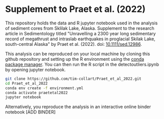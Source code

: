 # Supplement to Praet et al. (2022)

This repository holds the data and R jupyter notebook used in the analysis of sediment cores from Sklilak Lake, Alaska. Supplement to the research article in Sedimentology titled "Unravelling a 2300 year long sedimentary record of megathrust and intraslab earthquakes in proglacial Skilak Lake, south-central Alaska" by Praet et al. (2022). doi: [10.1111/sed.12986](https://doi.org/10.1111/sed.12986).


This analysis can be reproduced on your local machine by cloning this github repository and setting up the R environment using the [conda package manager](https://conda.io). You can then run the R script in the detectoutliers.ipynb by opening jupyter notebook.

```bash
git clone https://github.com/tim-collart/Praet_et_al_2022.git
cd Praet_et_al_2022
conda env create -f environment.yml
conda activate praetetal2022
jupyter notebook
```

Alternatively, you reproduce the analysis in an interactive online binder notebook  [ADD BINDER]

